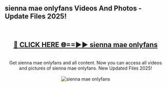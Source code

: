 <h2>sienna mae onlyfans Videos And Photos - Update Files 2025!</h2>
<br>
<div align="center">
<h2><a href="https://linkcuts.com/hfmhzwbr" rel="nofollow">🔴 CLICK HERE 🌐==►► sienna mae onlyfans</a></h2>
<br>
Get sienna mae onlyfans and all content. Now you can access all videos and pictures of sienna mae onlyfans. New Updated Files 2025!
<br>
<br>
<a href="https://linkcuts.com/hfmhzwbr" rel="nofollow" data-target="animated-image.originalLink"><img src="https://i.ibb.co.com/WyWwxjT/player-gif2.gif" alt="sienna mae onlyfans" style="max-width: 100%; display: inline-block;" data-target="animated-image.originalImage"></a>
</div>
<br>